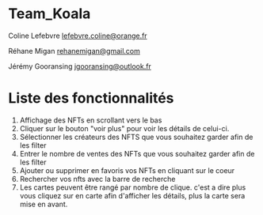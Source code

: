 # Team_Koala

Coline Lefebvre lefebvre.coline@orange.fr

Réhane Migan rehanemigan@gmail.com

Jérémy Gooransing jgooransing@outlook.fr


# Liste des fonctionnalités 

1) Affichage des NFTs en scrollant vers le bas
2) Cliquer sur le bouton "voir plus" pour voir les détails de celui-ci. 
3) Sélectionner les créateurs des NFTS que vous souhaitez garder afin de les filter
4) Entrer le nombre de ventes des NFTs que vous souhaitez garder afin de les filter
5) Ajouter ou supprimer en favoris vos NFTs en cliquant sur le coeur
6) Rechercher vos nfts avec la barre de recherche 
7) Les cartes peuvent être rangé par nombre de clique. c'est a dire plus vous cliquez sur en carte afin d'afficher les détails, plus la carte sera mise en avant.